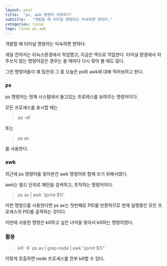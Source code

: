 ```yaml
---
layout: post
title:  "ps, awk 명령어 사용하기"
subtitle:   "개발할 때 터미널 명령어는 익숙하면 편하다."
categories: linux
tags: linux ps awk
---
```


개발할 때 터미널 명령어는 익숙하면 편하다.

세달 전까지는 리눅스환경에서 작업했고, 지금은 맥으로 작업한다.
터미널 환경에서 자주쓰지 않는 명령어같은 경우는 쓸 때마다 다시 찾아 볼 때도 많다.

그런 명령어들이 꽤 많은데 그 중 오늘은 ps와 awk에 대해 적어보려고 한다.

### ps

ps 명령어는 현재 시스템에서 돌고있는 프로레스를 보여주는 명령어이다.

모든 프로세스를 표시할 때는

> ps -ef

또는

> ps ax

를 사용한다.

### awk

최근에 ps 명령어를 찾아본건 awk 명령어와 함께 쓰기 위해서였다.

awk는 필드 단위로 패턴을 검색하고, 조작하는 명령어이다.

> ps ax \| awk '{print $1}'

이런 명령으를 사용한다면 ps ax는 첫번째로 PID를 반환하므로 현재 실행중인 모든 프로세스의 PID를 출력하는 것이다.

이번에 사용한 명령은 kill하고 싶은 녀석을 찾아서 kill하는 명령어였다.

### 활용

> kill -9 \`ps ax \| grep node \| awk '{print $1}'\`

이렇게 호출하면 node 프로세스를 전부 kill할 수 있다.


